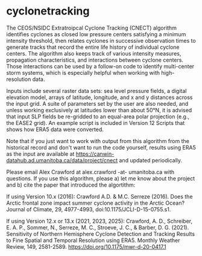 # cyclonetracking
The CEOS/NSIDC Extratroipcal Cyclone Tracking (CNECT) algorithm identifies cyclones as closed low pressure centers satisfying a minimum intensity threshold, then relates cyclones in successive observation times to generate tracks that record the entire life history of individual cyclone centers. The algorithm also keeps track of various intensity measures, propagation characteristics, and interactions between cyclone centers. Those interactions can be used by a follow-on code to identify multi-center storm systems, which is especially helpful when working with high-resolution data.

Inputs include several raster data sets: sea level pressure fields, a digital elevation model, arrays of latitude, longitude, and x and y distances across the input grid. A suite of parameters set by the user are also needed, and unless working exclusively at latitudes lower than about 50°N, it is advised that input SLP fields be re-gridded to an equal-area polar projection (e.g., the EASE2 grid). An example script is included in Version 12 Scripts that shows how ERA5 data were converted.

Note that if you just want to work with output from this algorithm from the historical record and don't want to run the code yourself, results using ERA5 as the input are available at https://canwin-datahub.ad.umanitoba.ca/data/project/cnect and updated periodically.

Please email Alex Crawford at alex.crawford -at- umanitoba.ca with questions.  If you use this algorithm, please a) let me know about the project and b) cite the paper that introduced the algortithm:

If using Version 10.x (2016):
Crawford A.D. & M.C. Serreze (2016). Does the Arctic frontal zone impact summer cyclone activity in the Arctic Ocean? Journal of Climate, 29, 4977-4993, doi:10.1175/JCLI-D-15-0755.s1.

If using Version 12.x or 13.x (2021, 2023, 2025):
Crawford, A. D., Schreiber, E. A. P., Sommer, N., Serreze, M. C., Stroeve, J. C., & Barber, D. G. (2021). Sensitivity of Northern Hemisphere Cyclone Detection and Tracking Results to Fine Spatial and Temporal Resolution using ERA5. Monthly Weather Review, 149, 2581-2589. https://doi.org/10.1175/mwr-d-20-0417.1

